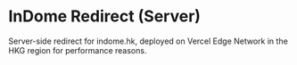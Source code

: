 # InDome Redirect (Server)

Server-side redirect for indome.hk, deployed on Vercel Edge Network in the HKG region for performance reasons.